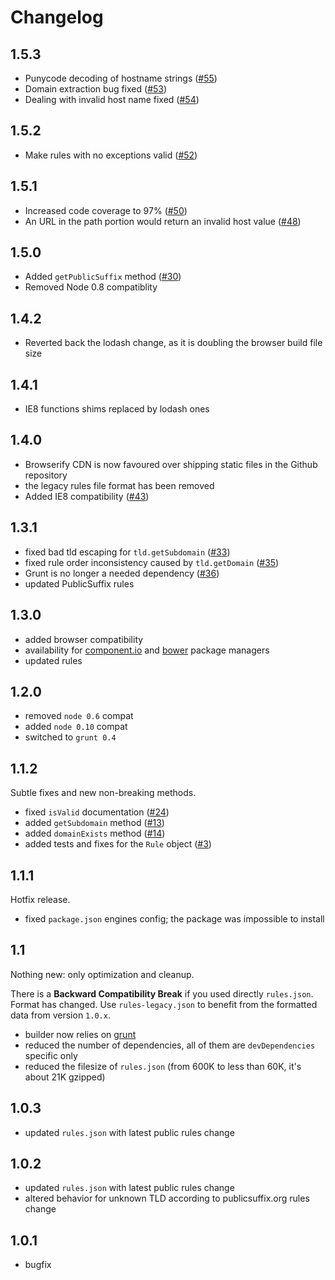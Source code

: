 # Changelog

## 1.5.3

 * Punycode decoding of hostname strings ([#55](https://github.com/oncletom/tld.js/pull/55))
 * Domain extraction bug fixed ([#53](https://github.com/oncletom/tld.js/issues/53))
 * Dealing with invalid host name fixed ([#54](https://github.com/oncletom/tld.js/issues/54))

## 1.5.2

 * Make rules with no exceptions valid ([#52](https://github.com/oncletom/tld.js/pull/52))

## 1.5.1

 * Increased code coverage to 97% ([#50](https://github.com/oncletom/tld.js/pull/50))
 * An URL in the path portion would return an invalid host value ([#48](https://github.com/oncletom/tld.js/issues/48))

## 1.5.0

 * Added `getPublicSuffix` method ([#30](https://github.com/oncletom/tld.js/pull/30))
 * Removed Node 0.8 compatiblity

## 1.4.2

* Reverted back the lodash change, as it is doubling the browser build file size

## 1.4.1

* IE8 functions shims replaced by lodash ones

## 1.4.0

* Browserify CDN is now favoured over shipping static files in the Github repository
* the legacy rules file format has been removed
* Added IE8 compatibility ([#43](https://github.com/oncletom/tld.js/pull/43))

## 1.3.1

* fixed bad tld escaping for `tld.getSubdomain` ([#33](https://github.com/oncletom/tld.js/issue/33))
* fixed rule order inconsistency caused by `tld.getDomain` ([#35](https://github.com/oncletom/tld.js/issue/35))
* Grunt is no longer a needed dependency ([#36](https://github.com/oncletom/tld.js/issue/36))
* updated PublicSuffix rules

## 1.3.0

* added browser compatibility
* availability for [component.io](http://component.io/) and [bower](http://bower.io/) package managers
* updated rules

## 1.2.0

* removed `node 0.6` compat
* added `node 0.10` compat
* switched to `grunt 0.4`

## 1.1.2

Subtle fixes and new non-breaking methods.

* fixed `isValid` documentation ([#24](https://github.com/oncletom/tld.js/issue/24))
* added `getSubdomain` method ([#13](https://github.com/oncletom/tld.js/issue/13))
* added `domainExists` method ([#14](https://github.com/oncletom/tld.js/issue/14))
* added tests and fixes for the `Rule` object ([#3](https://github.com/oncletom/tld.js/issue/3))

## 1.1.1

Hotfix release.

* fixed `package.json` engines config; the package was impossible to install

## 1.1

Nothing new: only optimization and cleanup.

There is a **Backward Compatibility Break** if you used directly `rules.json`. Format has changed.
Use `rules-legacy.json` to benefit from the formatted data from version `1.0.x`.

* builder now relies on [grunt](http://gruntjs.com/)
* reduced the number of dependencies, all of them are `devDependencies` specific only
* reduced the filesize of `rules.json` (from 600K to less than 60K, it's about 21K gzipped)

## 1.0.3

* updated `rules.json` with latest public rules change

## 1.0.2

* updated `rules.json` with latest public rules change
* altered behavior for unknown TLD according to publicsuffix.org rules change

## 1.0.1

* bugfix
